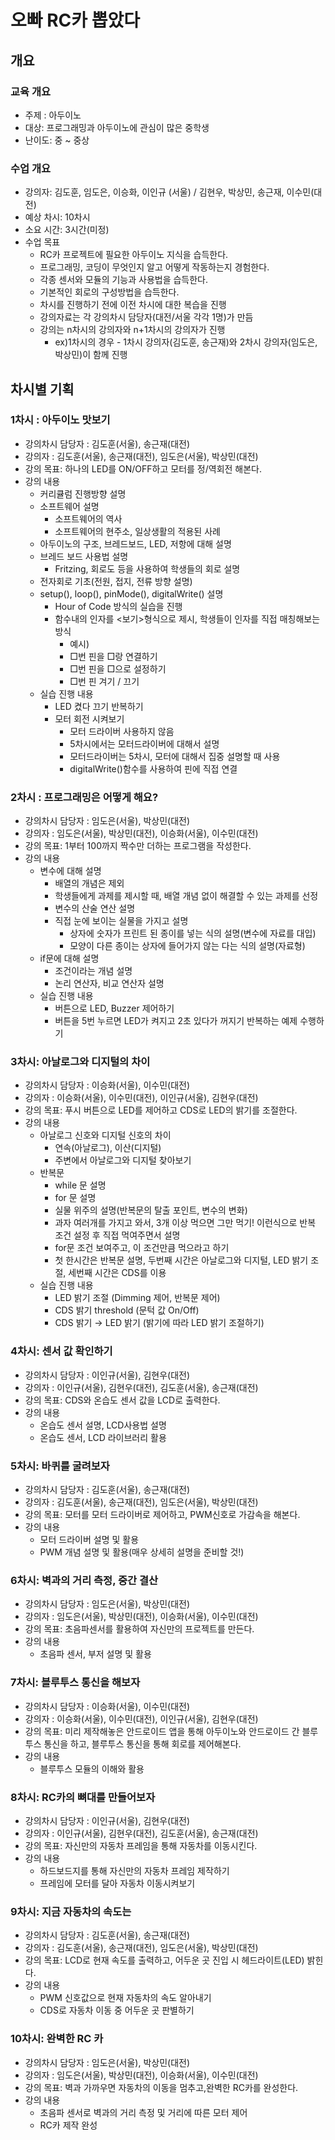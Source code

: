 오빠 RC카 뽑았다
================

개요
----

### 교육 개요

-	주제 : 아두이노
-	대상: 프로그래밍과 아두이노에 관심이 많은 중학생
-	난이도: 중 ~ 중상

### 수업 개요

-	강의자: 김도훈, 임도은, 이승화, 이인규 (서울) / 김현우, 박상민, 송근재, 이수민(대전)
-	예상 차시: 10차시
-	소요 시간: 3시간(미정)
-	수업 목표
	-	RC카 프로젝트에 필요한 아두이노 지식을 습득한다.
	-	프로그래밍, 코딩이 무엇인지 알고 어떻게 작동하는지 경험한다.
	-	각종 센서와 모듈의 기능과 사용법을 습득한다.
	-	기본적인 회로의 구성방법을 습득한다.
	-	차시를 진행하기 전에 이전 차시에 대한 복습을 진행
	-	강의자료는 각 강의차시 담당자(대전/서울 각각 1명)가 만듬
	-	강의는 n차시의 강의자와 n+1차시의 강의자가 진행
		-	ex)1차시의 경우 - 1차시 강의자(김도훈, 송근재)와 2차시 강의자(임도은, 박상민)이 함께 진행

차시별 기획
-----------

### 1차시 : 아두이노 맛보기

-	강의차시 담당자 : 김도훈(서울), 송근재(대전)
-	강의자 : 김도훈(서울), 송근재(대전), 임도은(서울), 박상민(대전) 
-	강의 목표: 하나의 LED를 ON/OFF하고 모터를 정/역회전 해본다.
-	강의 내용
	-	커리큘럼 진행방향 설명
	-	소프트웨어 설명
		-	소프트웨어의 역사
		-	소프트웨어의 현주소, 일상생활의 적용된 사례
	-	아두이노의 구조, 브레드보드, LED, 저항에 대해 설명
	-	브레드 보드 사용법 설명
		-	Fritzing, 회로도 등을 사용하여 학생들의 회로 설명
	-	전자회로 기초(전원, 접지, 전류 방향 설명)
	-	setup(), loop(), pinMode(), digitalWrite() 설명
		-	Hour of Code 방식의 실습을 진행
		-	함수내의 인자를 <보기>형식으로 제시, 학생들이 인자를 직접 매칭해보는 방식
			-	예시)
			-	□번 핀을 □랑 연결하기
			-	□번 핀을 □으로 설정하기
			-	□번 핀 겨기 / 끄기
	-	실습 진행 내용
		-	LED 켰다 끄기 반복하기
		-	모터 회전 시켜보기
			-	모터 드라이버 사용하지 않음
			-	5차시에서는 모터드라이버에 대해서 설명
			-	모터드라이버는 5차시, 모터에 대해서 집중 설명할 때 사용
			-	digitalWrite()함수를 사용하여 핀에 직접 연결

### 2차시 : 프로그래밍은 어떻게 해요?

-	강의차시 담당자 : 임도은(서울), 박상민(대전)
-	강의자 : 임도은(서울), 박상민(대전), 이승화(서울), 이수민(대전)
-	강의 목표: 1부터 100까지 짝수만 더하는 프로그램을 작성한다.
-	강의 내용
	-	변수에 대해 설명
		-	배열의 개념은 제외
		-	학생들에게 과제를 제시할 때, 배열 개념 없이 해결할 수 있는 과제를 선정
		-	변수의 산술 연산 설명
		-	직접 눈에 보이는 실물을 가지고 설명
			-	상자에 숫자가 프린트 된 종이를 넣는 식의 설명(변수에 자료를 대입)
			-	모양이 다른 종이는 상자에 들어가지 않는 다는 식의 설명(자료형)
	-	if문에 대해 설명
		-	조건이라는 개념 설명
		-	논리 연산자, 비교 연산자 설명
	-	실습 진행 내용	
		-	버튼으로 LED, Buzzer 제어하기
		-	버튼을 5번 누르면 LED가 켜지고 2초 있다가 꺼지기 반복하는 예제 수행하기


### 3차시: 아날로그와 디지털의 차이

-	강의차시 담당자 : 이승화(서울), 이수민(대전)
-	강의자 : 이승화(서울), 이수민(대전), 이인규(서울), 김현우(대전)
-	강의 목표: 푸시 버튼으로 LED를 제어하고 CDS로 LED의 밝기를 조절한다.
-	강의 내용
	-	아날로그 신호와 디지털 신호의 차이
		-	연속(아날로그), 이산(디지털)
		-	주변에서 아날로그와 디지털 찾아보기
	-	반복문
		-	while 문 설명
		-	for 문 설명
		-	실물 위주의 설명(반복문의 탈출 포인트, 변수의 변화)
		-	과자 여러개를 가지고 와서, 3개 이상 먹으면 그만 먹기! 이런식으로 반복 조건 설정 후 직접 먹여주면서 설명
		-	for문 조건 보여주고, 이 조건만큼 먹으라고 하기  
		-	첫 한시간은 반복문 설명, 두번째 시간은 아날로그와 디지털, LED 밝기 조절, 세번째 시간은 CDS를 이용
	-	실습 진행 내용
		-	LED 밝기 조절 (Dimming 제어, 반복문 제어)
		-	CDS 밝기 threshold (문턱 값 On/Off)
		-	CDS 밝기 → LED 밝기 (밝기에 따라 LED 밝기 조절하기)


### 4차시: 센서 값 확인하기

-	강의차시 담당자 : 이인규(서울), 김현우(대전)
-	강의자 : 이인규(서울), 김현우(대전), 김도훈(서울), 송근재(대전)
-	강의 목표: CDS와 온습도 센서 값을 LCD로 출력한다.
-	강의 내용
	-	온습도 센서 설명, LCD사용법 설명
	-	온습도 센서, LCD 라이브러리 활용

### 5차시: 바퀴를 굴려보자

-	강의차시 담당자 : 김도훈(서울), 송근재(대전)
-	강의자 : 김도훈(서울), 송근재(대전), 임도은(서울), 박상민(대전)
-	강의 목표: 모터를 모터 드라이버로 제어하고, PWM신호로 가감속을 해본다.
-	강의 내용
	-	모터 드라이버 설명 및 활용
	-	PWM 개념 설명 및 활용(매우 상세히 설명을 준비할 것!)

### 6차시: 벽과의 거리 측정, 중간 결산

-	강의차시 담당자 : 임도은(서울), 박상민(대전)
-	강의자 : 임도은(서울), 박상민(대전), 이승화(서울), 이수민(대전)
-	강의 목표: 초음파센서를 활용하여 자신만의 프로젝트를 만든다.
-	강의 내용
	-	초음파 센서, 부저 설명 및 활용

### 7차시: 블루투스 통신을 해보자

-	강의차시 담당자 : 이승화(서울), 이수민(대전)
-	강의자 : 이승화(서울), 이수민(대전), 이인규(서울), 김현우(대전)
-	강의 목표: 미리 제작해놓은 안드로이드 앱을 통해 아두이노와 안드로이드 간 블루투스 통신을 하고, 블루투스 통신을 통해 회로를 제어해본다.
-	강의 내용
	-	블루투스 모듈의 이해와 활용

### 8차시: RC카의 뼈대를 만들어보자

-	강의차시 담당자 : 이인규(서울), 김현우(대전)
-	강의자 : 이인규(서울), 김현우(대전), 김도훈(서울), 송근재(대전)
-	강의 목표: 자신만의 자동차 프레임을 통해 자동차를 이동시킨다.
-	강의 내용
	-	하드보드지를 통해 자신만의 자동차 프레임 제작하기
	-	프레임에 모터를 달아 자동차 이동시켜보기

### 9차시: 지금 자동차의 속도는

-	강의차시 담당자 : 김도훈(서울), 송근재(대전)
-	강의자 : 김도훈(서울), 송근재(대전), 임도은(서울), 박상민(대전)
-	강의 목표: LCD로 현재 속도를 출력하고, 어두운 곳 진입 시 헤드라이트(LED) 밝힌다.
-	강의 내용
	-	PWM 신호값으로 현재 자동차의 속도 알아내기
	-	CDS로 자동차 이동 중 어두운 곳 판별하기

### 10차시: 완벽한 RC 카

-	강의차시 담당자 : 임도은(서울), 박상민(대전)
-	강의자 : 임도은(서울), 박상민(대전), 이승화(서울), 이수민(대전)
-	강의 목표: 벽과 가까우면 자동차의 이동을 멈추고,완벽한 RC카를 완성한다.
-	강의 내용
	-	초음파 센서로 벽과의 거리 측정 및 거리에 따른 모터 제어
	-	RC카 제작 완성
